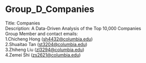 # Group_D_Companies
Title: Companies <br>
Description: A Data-Driven Analysis of the Top 10,000 Companies <br>
Group Member and contact emails: <br>
  1.Chicheng Hong (sh4432@columbia.edu) <br>
  2.Shuaitao Tan (st3204@columbia.edu) <br>
  3.Zhiheng Liu (zl3294@columbia.edu) <br>
  4.Zemei Shi (zs2621@columbia.edu)
